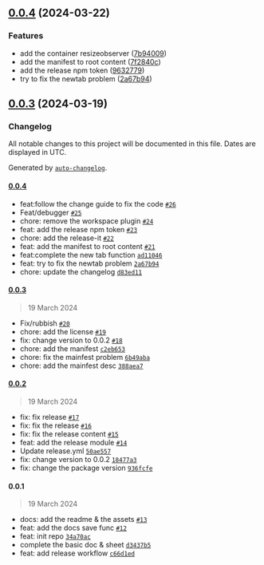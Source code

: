 

## [0.0.4](https://github.com/karlsbeard/obsidian-univer/compare/0.0.2...0.0.3) (2024-03-22)


### Features

* add the container resizeobserver ([7b94009](https://github.com/karlsbeard/obsidian-univer/commit/7b94009736d147934a056a49022c640dffafbd2f))
* add the manifest to root content ([7f2840c](https://github.com/karlsbeard/obsidian-univer/commit/7f2840c32fa76ea6a259e93f3f9303adcf9520f5))
* add the release npm token ([9632779](https://github.com/karlsbeard/obsidian-univer/commit/96327795ccdbf31a5d28ba8ec5cff5692efdff12))
* try to fix the newtab problem ([2a67b94](https://github.com/karlsbeard/obsidian-univer/commit/2a67b9426fe69bccde2b5e3357e46882460db949))



## [0.0.3](https://github.com/karlsbeard/obsidian-univer/compare/0.0.2...0.0.3) (2024-03-19)

### Changelog

All notable changes to this project will be documented in this file. Dates are displayed in UTC.

Generated by [`auto-changelog`](https://github.com/CookPete/auto-changelog).

#### [0.0.4](https://github.com/karlsbeard/obsidian-univer/compare/0.0.3...0.0.4)

- feat:follow the change guide to fix the code [`#26`](https://github.com/karlsbeard/obsidian-univer/pull/26)
- Feat/debugger [`#25`](https://github.com/karlsbeard/obsidian-univer/pull/25)
- chore: remove the workspace plugin [`#24`](https://github.com/karlsbeard/obsidian-univer/pull/24)
- feat: add the release npm token [`#23`](https://github.com/karlsbeard/obsidian-univer/pull/23)
- chore: add the release-it [`#22`](https://github.com/karlsbeard/obsidian-univer/pull/22)
- feat: add the manifest to root content [`#21`](https://github.com/karlsbeard/obsidian-univer/pull/21)
- feat:complete the new tab function [`ad11046`](https://github.com/karlsbeard/obsidian-univer/commit/ad11046bf10aca6f9cb8c09aa6a437527e5c05c0)
- feat: try to fix the newtab problem [`2a67b94`](https://github.com/karlsbeard/obsidian-univer/commit/2a67b9426fe69bccde2b5e3357e46882460db949)
- chore: update the changelog [`d83ed11`](https://github.com/karlsbeard/obsidian-univer/commit/d83ed11ee131c2ea9e75fd4606fbca24170427d9)

#### [0.0.3](https://github.com/karlsbeard/obsidian-univer/compare/0.0.2...0.0.3)

> 19 March 2024

- Fix/rubbish [`#20`](https://github.com/karlsbeard/obsidian-univer/pull/20)
- chore: add the license [`#19`](https://github.com/karlsbeard/obsidian-univer/pull/19)
- fix: change version to 0.0.2 [`#18`](https://github.com/karlsbeard/obsidian-univer/pull/18)
- chore: add the manifest [`c2eb653`](https://github.com/karlsbeard/obsidian-univer/commit/c2eb653cf7acd56f3b4171cdc544fe76b4741e3e)
- chore: fix the mainfest problem [`6b49aba`](https://github.com/karlsbeard/obsidian-univer/commit/6b49aba0db11aa849b054cad4ecf2aeae1d05489)
- chore: add the mainfest desc [`388aea7`](https://github.com/karlsbeard/obsidian-univer/commit/388aea73469306337cfcc7359b58be017c9bd9a4)

#### [0.0.2](https://github.com/karlsbeard/obsidian-univer/compare/0.0.1...0.0.2)

> 19 March 2024

- fix: fix release [`#17`](https://github.com/karlsbeard/obsidian-univer/pull/17)
- fix: fix the release [`#16`](https://github.com/karlsbeard/obsidian-univer/pull/16)
- fix: fix the release content [`#15`](https://github.com/karlsbeard/obsidian-univer/pull/15)
- feat: add the release module [`#14`](https://github.com/karlsbeard/obsidian-univer/pull/14)
- Update release.yml [`50ae557`](https://github.com/karlsbeard/obsidian-univer/commit/50ae557746f4aa2101f0d97b444dcb43114fdf00)
- fix: change version to 0.0.2 [`18477a3`](https://github.com/karlsbeard/obsidian-univer/commit/18477a3bd3687e9cdf57635c814ef36b71c7b1aa)
- fix: change the package version [`936fcfe`](https://github.com/karlsbeard/obsidian-univer/commit/936fcfecdce5009223c9d6e00db342b5ce390ad3)

#### 0.0.1

> 19 March 2024

- docs: add the readme & the assets [`#13`](https://github.com/karlsbeard/obsidian-univer/pull/13)
- feat: add the docs save func [`#12`](https://github.com/karlsbeard/obsidian-univer/pull/12)
- feat: init repo [`34a70ac`](https://github.com/karlsbeard/obsidian-univer/commit/34a70ace03ef718a9aa561d852cb29e9a5d80c12)
- complete the basic doc & sheet [`d3437b5`](https://github.com/karlsbeard/obsidian-univer/commit/d3437b5d54cc9d6b3d4f79a25e3ae89367633159)
- feat: add release workflow [`c66d1ed`](https://github.com/karlsbeard/obsidian-univer/commit/c66d1edcf1b7c35f098691c4d38bb8a6eab6a281)
